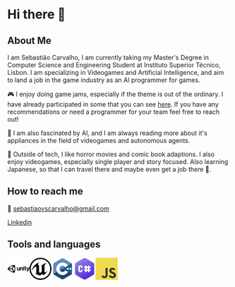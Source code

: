 # Hi there 👋

## About Me

I am Sebastião Carvalho, I am currently taking my Master's Degree in Computer Science and Engineering Student at Instituto Superior Técnico, Lisbon. 
I am specializing in Videogames and Artificial Intelligence, and aim to land a job in the game industry as an AI programmer for games.

🎮 I enjoy doing game jams, especially if the theme is out of the ordinary. I have already participated in some that you can see [here](https://github.com/SebastiaoCarvalho/Game-Jams).
If you have any recommendations or need a programmer for your team feel free to reach out!

🤖 I am also fascinated by AI, and I am always reading more about it's appliances in the field of videogames and autonomous agents.

🎥 Outside of tech, I like horror movies and comic book adaptions. I also enjoy videogames, especially single player and story focused.
Also learning Japanese, so that I can travel there and maybe even get a job there 👀.

## How to reach me

📧 sebastiaovscarvalho@gmail.com

[Linkedin](https://www.linkedin.com/in/sebasti%C3%A3o-carvalho-6036a026b/)

## Tools and languages

[<img align="left" alt="Unity" width="50px" src="https://raw.githubusercontent.com/github/explore/80688e429a7d4ef2fca1e82350fe8e3517d3494d/topics/unity/unity.png" />][github]
[<img align="left" alt="Unreal" width="50px" src="https://raw.githubusercontent.com/github/explore/4df70f3a01924e9d8f7e622642feda415f8e0d67/topics/unrealscript/unrealscript.png" />][github]
[<img align="left" alt="C++" width="50px" src="https://raw.githubusercontent.com/github/explore/180320cffc25f4ed1bbdfd33d4db3a66eeeeb358/topics/cpp/cpp.png" />][github]
[<img align="left" alt="C#" width="50px" src="https://raw.githubusercontent.com/github/explore/31ea1181d4a76262931a39ca68e0203774a69b60/topics/csharp/csharp.png" />][github]
[<img align="left" alt="JavaScript" width="50px" src="https://raw.githubusercontent.com/github/explore/80688e429a7d4ef2fca1e82350fe8e3517d3494d/topics/javascript/javascript.png" />][github]

[github]: https://github.com/SebastiaoCarvalho

<!--
**SebastiaoCarvalho/SebastiaoCarvalho** is a ✨ _special_ ✨ repository because its `README.md` (this file) appears on your GitHub profile.

Here are some ideas to get you started:

- 🔭 I’m currently working on ...
- 🌱 I’m currently learning ...
- 👯 I’m looking to collaborate on ...
- 🤔 I’m looking for help with ...
- 💬 Ask me about ...
- 📫 How to reach me: ...
- 😄 Pronouns: ...
- ⚡ Fun fact: ...
-->
